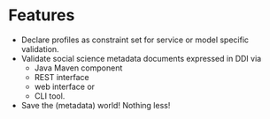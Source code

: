 # Features

* Declare profiles as constraint set for service or model specific validation.
* Validate social science metadata documents expressed in DDI via
  * Java Maven component
  * REST interface
  * web interface or
  * CLI tool.  
* Save the (metadata) world! Nothing less!
